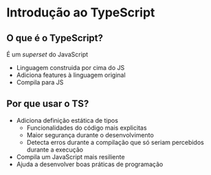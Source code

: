 # Introdução ao TypeScript

## O que é o TypeScript?
É um *superset* do JavaScript
- Linguagem construida por cima do JS
- Adiciona features à linguagem original
- Compila para JS

## Por que usar o TS?
- Adiciona definição estática de tipos
    - Funcionalidades do código mais explicitas
    - Maior segurança durante o desenvolvimento
    - Detecta erros durante a compilação que só seriam percebidos durante a execução
- Compila um JavaScript mais resiliente
- Ajuda a desenvolver boas práticas de programação

##